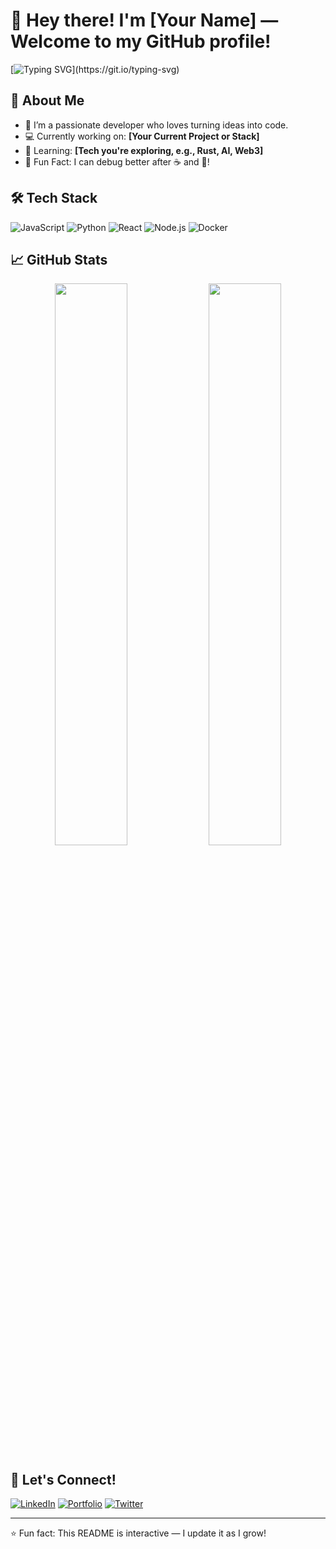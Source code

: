 # 👋 Hey there! I'm [Your Name] — Welcome to my GitHub profile!

[![Typing SVG](https://readme-typing-svg.demolab.com?font=Fira+Code&pause=1000&color=00F7FF&width=435&lines=Code.+Create.+Repeat.)](https://git.io/typing-svg)

## 🚀 About Me
- 🎯 I’m a passionate developer who loves turning ideas into code.
- 💻 Currently working on: **[Your Current Project or Stack]**
- 🌱 Learning: **[Tech you're exploring, e.g., Rust, AI, Web3]**
- 🧩 Fun Fact: I can debug better after ☕️ and 🎵!

## 🛠️ Tech Stack
![JavaScript](https://img.shields.io/badge/-JavaScript-black?style=flat-square&logo=javascript)
![Python](https://img.shields.io/badge/-Python-black?style=flat-square&logo=python)
![React](https://img.shields.io/badge/-React-black?style=flat-square&logo=react)
![Node.js](https://img.shields.io/badge/-Node.js-black?style=flat-square&logo=node.js)
![Docker](https://img.shields.io/badge/-Docker-black?style=flat-square&logo=docker)

## 📈 GitHub Stats
<p align="center">
  <img width="48%" src="https://github-readme-stats.vercel.app/api?username=YOUR_USERNAME&show_icons=true&theme=tokyonight" />
  <img width="48%" src="https://github-readme-streak-stats.herokuapp.com/?user=YOUR_USERNAME&theme=tokyonight" />
</p>

## 🔗 Let's Connect!
[![LinkedIn](https://img.shields.io/badge/-LinkedIn-blue?style=flat-square&logo=linkedin)](https://linkedin.com/in/YOUR_PROFILE)
[![Portfolio](https://img.shields.io/badge/-Portfolio-black?style=flat-square&logo=firefox-browser)](https://yourportfolio.com)
[![Twitter](https://img.shields.io/badge/-Twitter-blue?style=flat-square&logo=twitter)](https://twitter.com/YOUR_HANDLE)

---

⭐️ Fun fact: This README is interactive — I update it as I grow!
